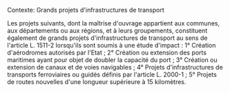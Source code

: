 Contexte: Grands projets d'infrastructures de transport

Les projets suivants, dont la maîtrise d'ouvrage appartient aux communes, aux départements ou aux régions, et à leurs groupements, constituent également de grands projets d'infrastructures de transport au sens de l'article L. 1511-2 lorsqu'ils sont soumis à une étude d'impact : 1° Création d'aérodromes autorisés par l'Etat ; 2° Création ou extension des ports maritimes ayant pour objet de doubler la capacité du port ; 3° Création ou extension de canaux et de voies navigables ; 4° Projets d'infrastructures de transports ferroviaires ou guidés définis par l'article L. 2000-1 ; 5° Projets de routes nouvelles d'une longueur supérieure à 15 kilomètres.